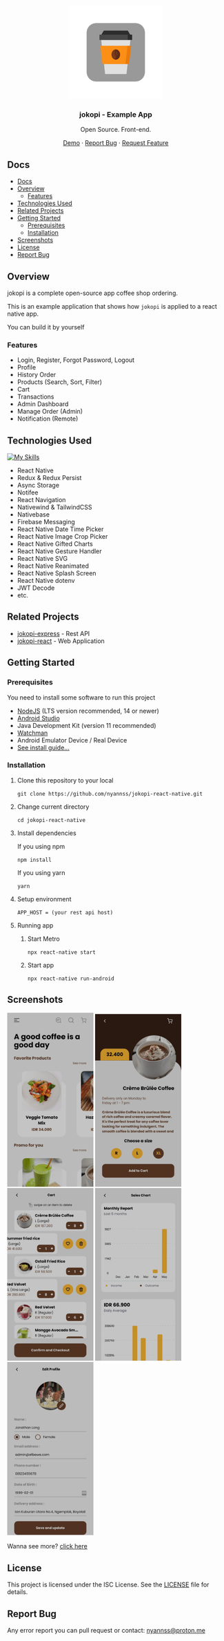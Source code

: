 <div align="center">
<img src="./android/app/src/main/res/mipmap-xhdpi/ic_launcher_monochrome.png"/>
<h3 align="center"><b>jokopi</b> - Example App</h3>
   <p align="center">
   Open Source. Front-end.
   </p>

   [Demo](https://drive.google.com/drive/u/1/folders/1JdLrDwiry5stAuVvtPR7EjnrAaHu6NnK) · [Report Bug](#report-bug) · [Request Feature](#report-bug)

</div>

## Docs

- [Docs](#docs)
- [Overview](#overview)
  - [Features](#features)
- [Technologies Used](#technologies-used)
- [Related Projects](#related-projects)
- [Getting Started](#getting-started)
  - [Prerequisites](#prerequisites)
  - [Installation](#installation)
- [Screenshots](#screenshots)
- [License](#license)
- [Report Bug](#report-bug)

## Overview

jokopi is a complete open-source app coffee shop ordering.

This is an example application that shows how `jokopi` is applied to a react native app.

You can build it by yourself

### Features

- Login, Register, Forgot Password, Logout
- Profile
- History Order
- Products (Search, Sort, Filter)
- Cart
- Transactions
- Admin Dashboard
- Manage Order (Admin)
- Notification (Remote)

## Technologies Used

[![My Skills](https://skillicons.dev/icons?i=react,redux,firebase,babel)](https://skillicons.dev)

- React Native
- Redux & Redux Persist
- Async Storage
- Notifee
- React Navigation
- Nativewind & TailwindCSS
- Nativebase
- Firebase Messaging
- React Native Date Time Picker
- React Native Image Crop Picker
- React Native Gifted Charts
- React Native Gesture Handler
- React Native SVG
- React Native Reanimated
- React Native Splash Screen
- React Native dotenv
- JWT Decode
- etc.

## Related Projects

- [jokopi-express](https://github.com/nyannss/jokopi) - Rest API
- [jokopi-react](https://github.com/nyannss/jokopi-react) - Web Application

## Getting Started

### Prerequisites

   You need to install some software to run this project

- [NodeJS](https://nodejs.org/en/download) (LTS version recommended, 14 or newer)
- [Android Studio](https://developer.android.com/studio)
- Java Development Kit (version 11 recommended)
- [Watchman](https://facebook.github.io/watchman/docs/install/#buildinstall)
- Android Emulator Device / Real Device
- [See install guide...](https://reactnative.dev/docs/environment-setup?guide=native#installing-dependencies)

### Installation

1. Clone this repository to your local

   ```
   git clone https://github.com/nyannss/jokopi-react-native.git
   ```

2. Change current directory

   ```
   cd jokopi-react-native
   ```

3. Install dependencies

   If you using npm

   ```
   npm install
   ```

   If you using yarn

   ```
   yarn
   ```

4. Setup environment

   ```
   APP_HOST = (your rest api host)
   ```

5. Running app
   1. Start Metro

      ```
      npx react-native start
      ```

   2. Start app

      ```
      npx react-native run-android
      ```

## Screenshots

<img width="200" src="./assets/screenshots/1.jpg"/>
<img width="200" src="./assets/screenshots/2.jpg"/>
<img width="200" src="./assets/screenshots/3.jpg"/>
<img width="200" src="./assets/screenshots/4.jpg"/>
<img width="200" src="./assets/screenshots/5.jpg"/>

Wanna see more? [click here](https://drive.google.com/drive/u/1/folders/12wzzTuKkkOxK_R8IFBLLNh1YBDJxfKdp)

## License

This project is licensed under the ISC License. See the [LICENSE](LICENSE) file for details.

<!-- ![](assets/screenshots/1.jpg)

![](assets/screenshots/2.jpg) -->
## Report Bug

Any error report you can pull request
or contact: <nyannss@proton.me>

